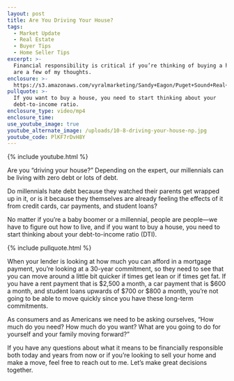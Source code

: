 ```yaml
---
layout: post
title: Are You Driving Your House?
tags:
  - Market Update
  - Real Estate
  - Buyer Tips
  - Home Seller Tips
excerpt: >-
  Financial responsibility is critical if you’re thinking of buying a home. Here
  are a few of my thoughts.
enclosure: >-
  https://s3.amazonaws.com/vyralmarketing/Sandy+Eagon/Puget+Sound+Real+Estate+Agent-+Are+You+Driving+Your+House%253F.mp4
pullquote: >-
  If you want to buy a house, you need to start thinking about your
  debt-to-income ratio.
enclosure_type: video/mp4
enclosure_time:
use_youtube_image: true
youtube_alternate_image: /uploads/10-8-driving-your-house-np.jpg
youtube_code: PlKF7rDvH8Y
---
```


{% include youtube.html %}

Are you “driving your house?” Depending on the expert, our millennials can be living with zero debt or lots of debt.

Do millennials hate debt because they watched their parents get wrapped up in it, or is it because they themselves are already feeling the effects of it from credit cards, car payments, and student loans?

No matter if you’re a baby boomer or a millennial, people are people—we have to figure out how to live, and if you want to buy a house, you need to start thinking about your debt-to-income ratio (DTI).

{% include pullquote.html %}

When your lender is looking at how much you can afford in a mortgage payment, you’re looking at a 30-year commitment, so they need to see that you can move around a little bit quicker if times get lean or if times get fat. If you have a rent payment that is $2,500 a month, a car payment that is $600 a month, and student loans upwards of $700 or $800 a month, you’re not going to be able to move quickly since you have these long-term commitments.

As consumers and as Americans we need to be asking ourselves, “How much do you need? How much do you want? What are you going to do for yourself and your family moving forward?”

If you have any questions about what it means to be financially responsible both today and years from now or if you’re looking to sell your home and make a move, feel free to reach out to me. Let’s make great decisions together.